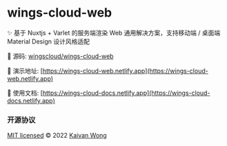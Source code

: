 # wings-cloud-web

✨ 基于 Nuxtjs + Varlet 的服务端渲染 Web 通用解决方案，支持移动端 / 桌面端 Material Design 设计风格适配

📌 源码: [wingscloud/wings-cloud-web](https://github.com/wingscloud/wings-cloud-web)

🌰 演示地址: [https://wings-cloud-web.netlify.app](https://wings-cloud-web.netlify.app)

📘 使用文档: [https://wings-cloud-docs.netlify.app](https://wings-cloud-docs.netlify.app)

### 开源协议

[MIT licensed](./LICENSE) © 2022 [Kaivan Wong](https://github.com/kaivanwong)
